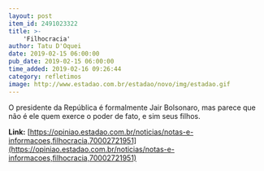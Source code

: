 ```yaml
---
layout: post
item_id: 2491023322
title: >-
    'Filhocracia'
author: Tatu D'Oquei
date: 2019-02-15 06:00:00
pub_date: 2019-02-15 06:00:00
time_added: 2019-02-16 09:26:44
category: refletimos
image: http://www.estadao.com.br/estadao/novo/img/estadao.gif
---
```


O presidente da República é formalmente Jair Bolsonaro, mas parece que não é ele quem exerce o poder de fato, e sim seus filhos.

**Link:** [https://opiniao.estadao.com.br/noticias/notas-e-informacoes,filhocracia,70002721951](https://opiniao.estadao.com.br/noticias/notas-e-informacoes,filhocracia,70002721951)

